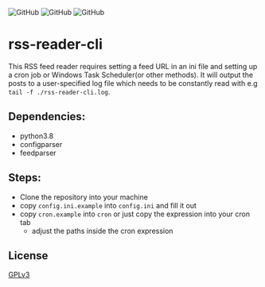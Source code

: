 ![GitHub](https://img.shields.io/github/license/MatrixEternal/rss-reader-cli?style=flat-square)
![GitHub](https://img.shields.io/github/v/release/MatrixEternal/rss-reader-cli?style=flat-square)
![GitHub](https://img.shields.io/github/last-commit/MatrixEternal/rss-reader-cli/main?style=flat-square)

# rss-reader-cli

This RSS feed reader requires setting a feed URL in an ini file and setting up a cron job or Windows Task Scheduler(or other methods).
It will output the posts to a user-specified log file which needs to be constantly read with e.g ``` tail -f ./rss-reader-cli.log```.

## Dependencies:

- python3.8
- configparser
- feedparser

## Steps:

- Clone the repository into your machine
- copy ``` config.ini.example ``` into ``` config.ini ``` and fill it out
- copy ``` cron.example ``` into ``` cron ``` or just copy the expression into your cron tab
  - adjust the paths inside the cron expression

## License

[GPLv3](LICENSE.txt)
